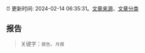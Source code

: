 :alarm_clock: 更新时间: 2024-02-14 06:35:31。[文章来源](/README.md)、[文章分类](/TAGS.md)

## 报告


> 关键字：`报告`、`月报`



